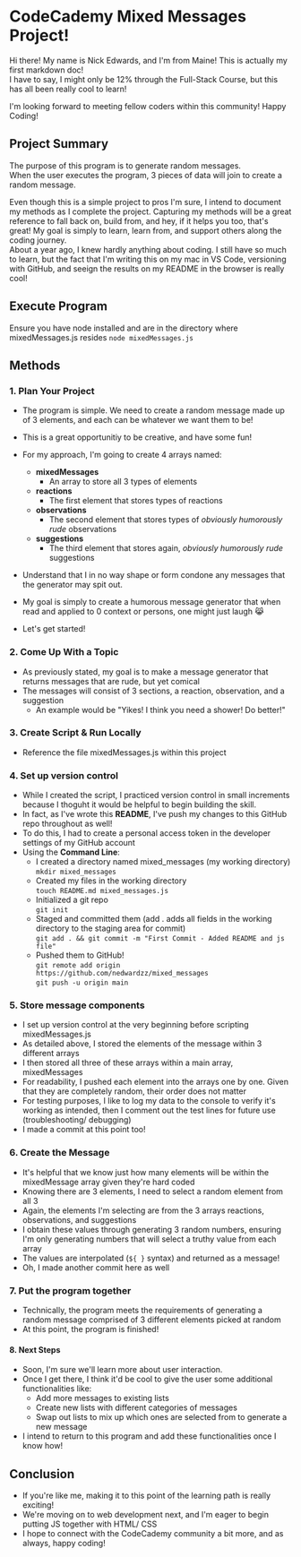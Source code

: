 # CodeCademy Mixed Messages Project!

Hi there! My name is Nick Edwards, and I'm from Maine!
This is actually my first markdown doc!<br>
I have to say, I might only be 12% through the Full-Stack Course, 
but this has all been really cool to learn!

I'm looking forward to meeting fellow coders within this community!
Happy Coding!

## Project Summary

The purpose of this program is to generate random messages.
<br>When the user executes the program, 3 pieces of data will join to create a random message.

Even though this is a simple project to pros I'm sure, I intend to document my methods as I complete the project.
Capturing my methods will be a great reference to fall back on, build from, and hey, if it helps you too, that's great!
My goal is simply to learn, learn from, and support others along the coding journey.
<br>About a year ago, I knew hardly anything about coding. I still have so much to learn, but the fact that I'm writing this on my mac in VS Code, versioning with GitHub, and seeign the results on my README in the browser is really cool!

## Execute Program

Ensure you have node installed and are in the directory where mixedMessages.js resides
`node mixedMessages.js`


## Methods

### 1. Plan Your Project
- The program is simple. We need to create a random message made up of 3 elements, and each can be whatever we want them to be!
- This is a great opportunitiy to be creative, and have some fun!
- For my approach, I'm going to create 4 arrays named:
    - **mixedMessages**
        - An array to store all 3 types of elements
    - **reactions**
        - The first element that stores types of reactions
    - **observations**
        - The second element that stores types of _obviously humorously rude_ observations
    - **suggestions**
        - The third element that stores again, _obviously humorously rude_ suggestions

- Understand that I in no way shape or form condone any messages that the generator may spit out.
- My goal is simply to create a humorous message generator that when read and applied to 0 context or persons, one might just laugh :joy_cat:
- Let's get started!


### 2. Come Up With a Topic
- As previously stated, my goal is to make a message generator that returns messages that are rude, but yet comical
- The messages will consist of 3 sections, a reaction, observation, and a suggestion
    - An example would be "Yikes! I think you need a shower! Do better!"



### 3. Create Script & Run Locally
- Reference the file mixedMessages.js within this project


### 4. Set up version control
- While I created the script, I practiced version control in small increments because I thoguht it would be helpful to begin building the skill.
- In fact, as I've wrote this **README**, I've push my changes to this GitHub repo throughout as well!
- To do this, I had to create a personal access token in the developer settings of my GitHub account
- Using the **Command Line**:
    - I created a directory named mixed_messages (my working directory)<br> 
    `mkdir mixed_messages`
    - Created my files in the working directory<br>
    `touch README.md mixed_messages.js`
    - Initialized a git repo<br>
    `git init`
    - Staged and committed them (add . adds all fields in the working directory to the staging area for commit)<br>
    `git add . && git commit -m "First Commit - Added README and js file"`
    - Pushed them to GitHub!<br>
    `git remote add origin https://github.com/nedwardzz/mixed_messages`<br>
    `git push -u origin main`


### 5. Store message components
- I set up version control at the very beginning before scripting mixedMessages.js
- As detailed above, I stored the elements of the message within 3 different arrays
- I then stored all three of these arrays within a main array, mixedMessages
- For readability, I pushed each element into the arrays one by one. Given that they are completely random, their order does not matter
- For testing purposes, I like to log my data to the console to verify it's working as intended, then I comment out the test lines for future use (troubleshooting/ debugging)
- I made a commit at this point too! 


### 6. Create the Message
- It's helpful that we know just how many elements will be within the mixedMessage array given they're hard coded
- Knowing there are 3 elements, I need to select a random element from all 3
- Again, the elements I'm selecting are from the 3 arrays reactions, observations, and suggestions
- I obtain these values through generating 3 random numbers, ensuring I'm only generating numbers that will select a truthy value from each array
- The values are interpolated (`${ }` syntax) and returned as a message!
- Oh, I made another commit here as well


### 7. Put the program together
- Technically, the program meets the requirements of generating a random message comprised of 3 different elements picked at random
- At this point, the program is finished!


#### 8. Next Steps
- Soon, I'm sure we'll learn more about user interaction. 
- Once I get there, I think it'd be cool to give the user some additional functionalities like: 
    - Add more messages to existing lists
    - Create new lists with different categories of messages
    - Swap out lists to mix up which ones are selected from to generate a new message
- I intend to return to this program and add these functionalities once I know how!



## Conclusion
- If you're like me, making it to this point of the learning path is really exciting!
- We're moving on to web development next, and I'm eager to begin putting JS together with HTML/ CSS
- I hope to connect with the CodeCademy community a bit more, and as always, happy coding!